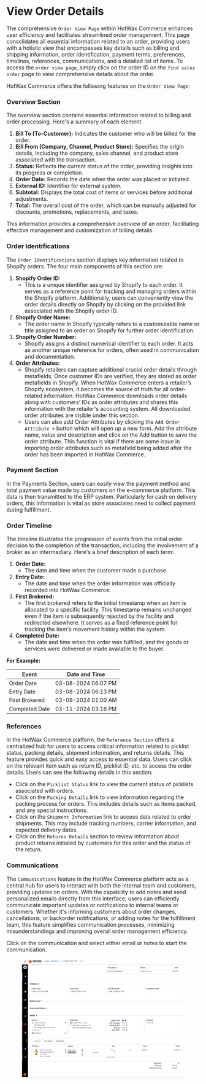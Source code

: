 # View Order Details

The comprehensive `Order View Page` within HotWax Commerce enhances user efficiency and facilitates streamlined order management. This page consolidates all essential information related to an order, providing users with a holistic view that encompasses key details such as billing and shipping information, order identification, payment terms, preferences, timelines, references, communications, and a detailed list of items. To access the `order view page`, simply click on the order ID on the `find sales order` page to view comprehensive details about the order.

HotWax Commerce offers the following features on the `Order View Page`:

### Overview Section

The overview section contains essential information related to billing and order processing. Here's a summary of each element:

1. **Bill To (To-Customer):** Indicates the customer who will be billed for the order.
2. **Bill From (Company, Channel, Product Store):** Specifies the origin details, including the company, sales channel, and product store associated with the transaction.
3. **Status:** Reflects the current status of the order, providing insights into its progress or completion.
4. **Order Date:** Records the date when the order was placed or initiated.
5. **External ID:** Identifier for external system.
6. **Subtotal:** Displays the total cost of items or services before additional adjustments.
7. **Total:** The overall cost of the order, which can be manually adjusted for discounts, promotions, replacements, and taxes.

This information provides a comprehensive overview of an order, facilitating effective management and customization of billing details.

### Order Identifications

The `Order Identifications` section displays key information related to Shopify orders. The four main components of this section are:

1. **Shopify Order ID:**
   * This is a unique identifier assigned by Shopify to each order. It serves as a reference point for tracking and managing orders within the Shopify platform. Additionally, users can conveniently view the order details directly on Shopify by clicking on the provided link associated with the Shopify order ID.
2. **Shopify Order Name:**
   * The order name in Shopify typically refers to a customizable name or title assigned to an order on Shopify for further order identification.
3. **Shopify Order Number:**
   * Shopify assigns a distinct numerical identifier to each order. It acts as another unique reference for orders, often used in communication and documentation.
4. **Order Attributes:**
   * Shopify retailers can capture additional crucial order details through metafields. Once customer IDs are verified, they are stored as order metafields in Shopify. When HotWax Commerce enters a retailer’s Shopify ecosystem, it becomes the source of truth for all order-related information. HotWax Commerce downloads order details along with customers’ IDs as order attributes and shares this information with the retailer's accounting system. All downloaded order attributes are visible under this section.
   * Users can also add Order Attributes by clicking the `Add Order Attribute +` button which will open up a new form. Add the attribute name, value and description and click on the Add button to save the order attribute. This function is vital if there are some issue in importing order attributes such as metafield being added after the order has been imported in HotWax Commerce.

### Payment Section

In the Payments Section, users can easily view the payment method and total payment value made by customers on the e-commerce platform. This data is then transmitted to the ERP system. Particularly for cash on delivery orders, this information is vital as store associates need to collect payment during fulfillment.

### Order Timeline

The timeline illustrates the progression of events from the initial order decision to the completion of the transaction, including the involvement of a broker as an intermediary. Here's a brief description of each term:

1. **Order Date:**
   * The date and time when the customer made a purchase.
2. **Entry Date:**
   * The date and time when the order information was officially recorded into HotWax Commerce.
3. **First Brokered:**
   * The first brokered refers to the initial timestamp when an item is allocated to a specific facility. This timestamp remains unchanged even if the item is subsequently rejected by the facility and redirected elsewhere. It serves as a fixed reference point for tracking the item's movement history within the system.
4. **Completed Date:**
   * The date and time when the order was fulfilled, and the goods or services were delivered or made available to the buyer.

**For Example:**

| Event          | Date and Time       |
| -------------- | ------------------- |
| Order Date     | 03-08-2024 06:07 PM |
| Entry Date     | 03-08-2024 06:13 PM |
| First Brokered | 03-09-2024 01:00 AM |
| Completed Date | 03-11-2024 03:16 PM |

### References

In the HotWax Commerce platform, the `Reference Section` offers a centralized hub for users to access critical information related to picklist status, packing details, shipment information, and returns details. This feature provides quick and easy access to essential data. Users can click on the relevant item such as return ID, picklist ID, etc. to access the order details. Users can see the following details in this section:

* Click on the `Picklist Status` link to view the current status of picklists associated with orders.
* Click on the `Packing Details` link to view information regarding the packing process for orders. This includes details such as items packed, and any special instructions.
* Click on the `Shipment Information` link to access data related to order shipments. This may include tracking numbers, carrier information, and expected delivery dates.
* Click on the `Returns Details` section to review information about product returns initiated by customers for this order and the status of the return.

### Communications

The `Communications` feature in the HotWax Commerce platform acts as a central hub for users to interact with both the internal team and customers, providing updates on orders. With the capability to add notes and send personalized emails directly from this interface, users can efficiently communicate important updates or notifications to internal teams or customers. Whether it's informing customers about order changes, cancellations, or backorder notifications, or adding notes for the fulfillment team, this feature simplifies communication processes, minimizing misunderstandings and improving overall order management efficiency.

Click on the communication and select either email or notes to start the communication.

<figure><img src="../../.gitbook/assets/dev-oms.hotwax.io_commerce_control_ViewOrder_orderId=11066 1.png" alt=""><figcaption></figcaption></figure>
